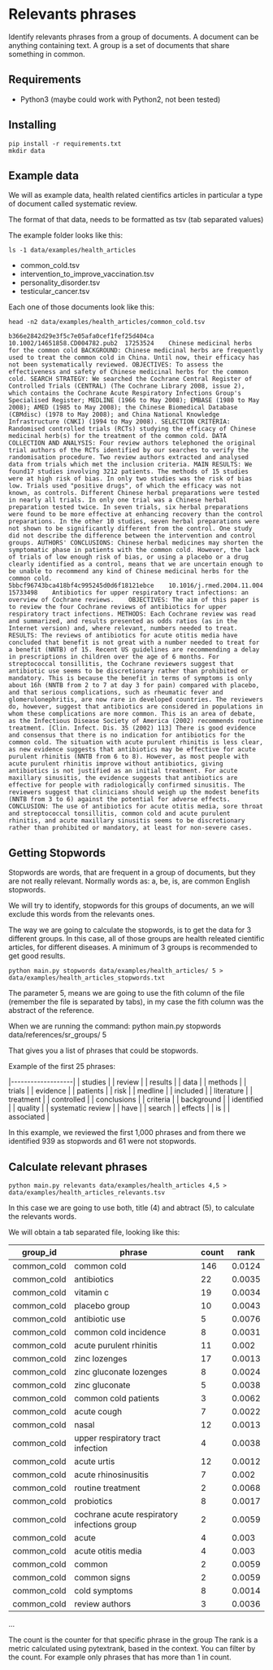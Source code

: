 # Relevants phrases

Identify relevants phrases from a group of documents. A document can be anything containing text. A group is a set of documents that share something in common.

## Requirements
 * Python3 (maybe could work with Python2, not been tested)

## Installing
```
pip install -r requirements.txt
mkdir data
```

## Example data
We will as example data, health related cientifics articles in particular a type of document called systematic review.

The format of that data, needs to be formatted as tsv (tab separated values)

The example folder looks like this:
```
ls -1 data/examples/health_articles
```

 * common_cold.tsv
 * intervention_to_improve_vaccination.tsv
 * personality_disorder.tsv
 * testicular_cancer.tsv

Each one of those documents look like this: 

```
head -n2 data/examples/health_articles/common_cold.tsv
```

```
b366e2842d29e3f5c7e05afa0cef1fef25d404ca	10.1002/14651858.CD004782.pub2	17253524	Chinese medicinal herbs for the common cold	BACKGROUND: Chinese medicinal herbs are frequently used to treat the common cold in China. Until now, their efficacy has not been systematically reviewed. OBJECTIVES: To assess the effectiveness and safety of Chinese medicinal herbs for the common cold. SEARCH STRATEGY: We searched the Cochrane Central Register of Controlled Trials (CENTRAL) (The Cochrane Library 2008, issue 2), which contains the Cochrane Acute Respiratory Infections Group's Specialised Register; MEDLINE (1966 to May 2008); EMBASE (1980 to May 2008); AMED (1985 to May 2008); the Chinese Biomedical Database (CBMdisc) (1978 to May 2008); and China National Knowledge Infrastructure (CNKI) (1994 to May 2008). SELECTION CRITERIA: Randomised controlled trials (RCTs) studying the efficacy of Chinese medicinal herb(s) for the treatment of the common cold. DATA COLLECTION AND ANALYSIS: Four review authors telephoned the original trial authors of the RCTs identified by our searches to verify the randomisation procedure. Two review authors extracted and analysed data from trials which met the inclusion criteria. MAIN RESULTS: We found17 studies involving 3212 patients. The methods of 15 studies were at high risk of bias. In only two studies was the risk of bias low. Trials used "positive drugs", of which the efficacy was not known, as controls. Different Chinese herbal preparations were tested in nearly all trials. In only one trial was a Chinese herbal preparation tested twice. In seven trials, six herbal preparations were found to be more effective at enhancing recovery than the control preparations. In the other 10 studies, seven herbal preparations were not shown to be significantly different from the control. One study did not describe the difference between the intervention and control groups. AUTHORS' CONCLUSIONS: Chinese herbal medicines may shorten the symptomatic phase in patients with the common cold. However, the lack of trials of low enough risk of bias, or using a placebo or a drug clearly identified as a control, means that we are uncertain enough to be unable to recommend any kind of Chinese medicinal herbs for the common cold.
5bbcf96743bca418bf4c995245d0d6f18121ebce	10.1016/j.rmed.2004.11.004	15733498	Antibiotics for upper respiratory tract infections: an overview of Cochrane reviews.	OBJECTIVES: The aim of this paper is to review the four Cochrane reviews of antibiotics for upper respiratory tract infections. METHODS: Each Cochrane review was read and summarized, and results presented as odds ratios (as in the Internet version) and, where relevant, numbers needed to treat. RESULTS: The reviews of antibiotics for acute otitis media have concluded that benefit is not great with a number needed to treat for a benefit (NNTB) of 15. Recent US guidelines are recommending a delay in prescriptions in children over the age of 6 months. For streptococcal tonsillitis, the Cochrane reviewers suggest that antibiotic use seems to be discretionary rather than prohibited or mandatory. This is because the benefit in terms of symptoms is only about 16h (NNTB from 2 to 7 at day 3 for pain) compared with placebo, and that serious complications, such as rheumatic fever and glomerulonephritis, are now rare in developed countries. The reviewers do, however, suggest that antibiotics are considered in populations in whom these complications are more common. This is an area of debate, as the Infectious Disease Society of America (2002) recommends routine treatment. [Clin. Infect. Dis. 35 (2002) 113] There is good evidence and consensus that there is no indication for antibiotics for the common cold. The situation with acute purulent rhinitis is less clear, as new evidence suggests that antibiotics may be effective for acute purulent rhinitis (NNTB from 6 to 8). However, as most people with acute purulent rhinitis improve without antibiotics, giving antibiotics is not justified as an initial treatment. For acute maxillary sinusitis, the evidence suggests that antibiotics are effective for people with radiologically confirmed sinusitis. The reviewers suggest that clinicians should weigh up the modest benefits (NNTB from 3 to 6) against the potential for adverse effects. CONCLUSION: The use of antibiotics for acute otitis media, sore throat and streptococcal tonsillitis, common cold and acute purulent rhinitis, and acute maxillary sinusitis seems to be discretionary rather than prohibited or mandatory, at least for non-severe cases.
```


## Getting Stopwords

Stopwords are words, that are frequent in a group of documents, but they are not really relevant. Normally words as: a, be, is, are common English stopwords.

We will try to identify, stopwords for this groups of documents, an we will exclude this words from the relevants ones.

The way we are going to calculate the stopwords, is to get the data for 3 different groups. In this case, all of those groups are health releated cientific articles, for different diseases. A minimum of 3 groups is recommended to get good results.

```
python main.py stopwords data/examples/health_articles/ 5 > data/examples/health_articles_stopwords.txt
```
The parameter 5, means we are going to use the fith column of the file (remember the file is separated by tabs), in my case the fith column was the abstract of the reference.

When we are running the command: python main.py stopwords data/references/sr_groups/ 5

That gives you a list of phrases that could be stopwords.

Example of the first 25 phrases:

|-------------------|
| studies           |
| review            |
| results           |
| data              |
| methods           |
| trials            |
| evidence          |
| patients          |
| risk              |
| medline           |
| included          |
| literature        |
| treatment         |
| controlled        |
| conclusions       |
| criteria          |
| background        |
| identified        |
| quality           |
| systematic review |
| have              |
| search            |
| effects           |
| is                |
| associated        |

In this example, we reviewed the first 1,000 phrases and from there we identified 939 as stopwords and 61 were not stopwords.

## Calculate relevant phrases


```
python main.py relevants data/examples/health_articles 4,5 > data/examples/health_articles_relevants.tsv
```

In this case we are going to use both, title (4) and abtract (5), to calculate the relevants words.

We will obtain a tab separated file, looking like this:


| group_id    | phrase                                      | count | rank           |
|-------------|---------------------------------------------|-------|----------------|
| common_cold | common cold                                 | 146   | 0.0124         |
| common_cold | antibiotics                                 | 22    | 0.0035         |
| common_cold | vitamin c                                   | 19    | 0.0034         |
| common_cold | placebo group                               | 10    | 0.0043         |
| common_cold | antibiotic use                              | 5     | 0.0076         |
| common_cold | common cold incidence                       | 8     | 0.0031         |
| common_cold | acute purulent rhinitis                     | 11    | 0.002          |
| common_cold | zinc lozenges                               | 17    | 0.0013         |
| common_cold | zinc gluconate lozenges                     | 8     | 0.0024         |
| common_cold | zinc gluconate                              | 5     | 0.0038         |
| common_cold | common cold patients                        | 3     | 0.0062         |
| common_cold | acute cough                                 | 7     | 0.0022         |
| common_cold | nasal                                       | 12    | 0.0013         |
| common_cold | upper respiratory tract infection           | 4     | 0.0038         |
| common_cold | acute urtis                                 | 12    | 0.0012         |
| common_cold | acute rhinosinusitis                        | 7     | 0.002          |
| common_cold | routine treatment                           | 2     | 0.0068         |
| common_cold | probiotics                                  | 8     | 0.0017         |
| common_cold | cochrane acute respiratory infections group | 2     | 0.0059         |
| common_cold | acute                                       | 4     | 0.003          |
| common_cold | acute otitis media                          | 4     | 0.003          |
| common_cold | common                                      | 2     | 0.0059         |
| common_cold | common signs                                | 2     | 0.0059         |
| common_cold | cold symptoms                               | 8     | 0.0014         |
| common_cold | review authors                              | 3     | 0.0036         |

...

The count is the counter for that specific phrase in the group
The rank is a metric calculated using pytextrank, based in the context.
You can filter by the count. For example only phrases that has more than 1 in count.


